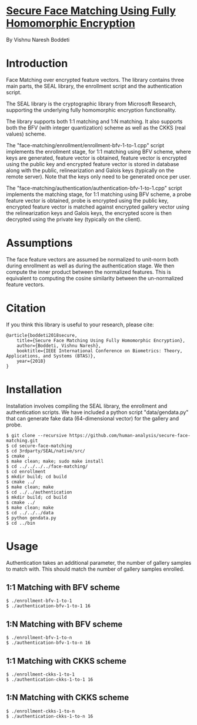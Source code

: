 # [Secure Face Matching Using Fully Homomorphic Encryption](https://arxiv.org/abs/1805.00577)

By Vishnu Naresh Boddeti

# Introduction
Face Matching over encrypted feature vectors. The library contains three main parts, the SEAL library, the enrollment script and the authentication script.

The SEAL library is the cryptographic library from Microsoft Research, supporting the underlying fully homomorphic encryption functionality.

The library supports both 1:1 matching and 1:N matching. It also supports both the BFV (with integer quantization) scheme as well as the CKKS (real values) scheme.

The "face-matching/enrollment/enrollment-bfv-1-to-1.cpp" script implements the enrollment stage, for 1:1 matching using BFV scheme, where keys are generated, feature vector is obtained, feature vector is encrypted using the public key and encrypted feature vector is stored in database along with the public, relinearization and Galois keys (typically on the remote server). Note that the keys only need to be generated once per user.

The "face-matching/authentication/authentication-bfv-1-to-1.cpp" script implements the matching stage, for 1:1 matching using BFV scheme, a probe feature vector is obtained, probe is encrypted using the public key, encrypted feature vector is matched against encrypted gallery vector using the relinearization keys and Galois keys, the encrypted score is then decrypted using the private key (typically on the client).

# Assumptions
The face feature vectors are assumed be normalized to unit-norm both during enrollment as well as during the authentication stage. We then compute the inner product between the normalized features. This is equivalent to computing the cosine similarity between the un-normalized feature vectors.

# Citation

If you think this library is useful to your research, please cite:

    @article{boddeti2018secure,
        title={Secure Face Matching Using Fully Homomorphic Encryption},
        author={Boddeti, Vishnu Naresh},
        booktitle={IEEE International Conference on Biometrics: Theory, Applications, and Systems (BTAS)},
        year={2018}
	}

# Installation

Installation involves compiling the SEAL library, the enrollment and authentication scripts. We have included a python script "data/gendata.py" that can generate fake data (64-dimensional vector) for the gallery and probe.

~~~~
$ git clone --recursive https://github.com/human-analysis/secure-face-matching.git
$ cd secure-face-matching
$ cd 3rdparty/SEAL/native/src/
$ cmake .
$ make clean; make; sudo make install
$ cd ../../../../face-matching/
$ cd enrollment
$ mkdir build; cd build
$ cmake ../
$ make clean; make
$ cd ../../authentication
$ mkdir build; cd build
$ cmake ../
$ make clean; make
$ cd ../../../data
$ python gendata.py
$ cd ../bin
~~~~

# Usage

Authentication takes an additional parameter, the number of gallery samples to match with. This should match the number of gallery samples enrolled.

## 1:1 Matching with BFV scheme
~~~~
$ ./enrollment-bfv-1-to-1
$ ./authentication-bfv-1-to-1 16
~~~~

## 1:N Matching with BFV scheme
~~~~
$ ./enrollment-bfv-1-to-n
$ ./authentication-bfv-1-to-n 16
~~~~

## 1:1 Matching with CKKS scheme
~~~~
$ ./enrollment-ckks-1-to-1
$ ./authentication-ckks-1-to-1 16
~~~~

## 1:N Matching with CKKS scheme
~~~~
$ ./enrollment-ckks-1-to-n
$ ./authentication-ckks-1-to-n 16
~~~~
